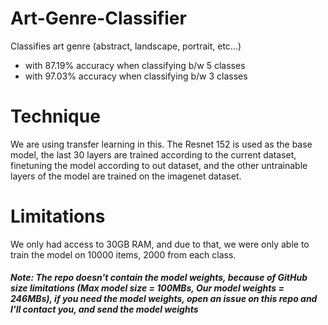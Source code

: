 # Art-Genre-Classifier
Classifies art genre (abstract, landscape, portrait, etc...)
- with 87.19% accuracy when classifying b/w 5 classes
- with 97.03% accuracy when classifying b/w 3 classes

# Technique
We are using transfer learning in this. The Resnet 152 is used as the base model, the last 30 layers are trained according to the current dataset, finetuning the model according to out dataset, and the other untrainable layers of the model are trained on the imagenet dataset.

# Limitations
We only had access to 30GB RAM, and due to that, we were only able to train the model on 10000 items, 2000 from each class.


##### Note: The repo doesn't contain the model weights, because of GitHub size limitations (Max model size = 100MBs, Our model weights = 246MBs), if you need the model weights, open an issue on this repo and I'll contact you, and send the model weights
